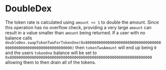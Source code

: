 # DoubleDex

The token rate is calculated using `amount << 1` to double the amount. Since this operation has no overflow check, providing a very large `amount` can result in a value smaller than `amount` being returned. If a user with no balance calls `doubleDex.swapTokenTwoForTokenOne(0x8000000000000000000000000000000000000000000000000000000000000000)` then `tokenTwoAmount` will end up being `0` and the users `tokenOne` balance will be set to `0x8000000000000000000000000000000000000000000000000000000000000000` allowing them to then drain all of the tokens.